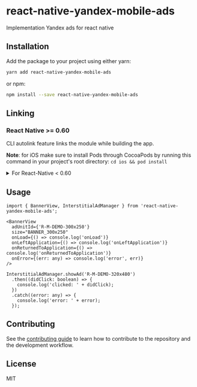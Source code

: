 # react-native-yandex-mobile-ads

Implementation Yandex ads for react native

## Installation

Add the package to your project using either yarn:

```bash
yarn add react-native-yandex-mobile-ads
```

or npm:

```bash
npm install --save react-native-yandex-mobile-ads
```

## Linking

### React Native >= 0.60

CLI autolink feature links the module while building the app.

**Note**: for iOS make sure to install Pods through CocoaPods by running this command in your project's root directory:
`cd ios && pod install`

<details>
<summary>For React-Native < 0.60</summary>
Link the native dependencies:

```bash
$ react-native link react-native-yandex-mobile-ads
```
</details>

## Usage

```tsx
import { BannerView, InterstitialAdManager } from 'react-native-yandex-mobile-ads';

<BannerView
  adUnitId={'R-M-DEMO-300x250'}
  size="BANNER_300x250"
  onLoad={() => console.log('onLoad')}
  onLeftApplication={() => console.log('onLeftApplication')}
  onReturnedToApplication={() => console.log('onReturnedToApplication')}
  onError={(err: any) => console.log('error', err)}
/>

InterstitialAdManager.showAd('R-M-DEMO-320x480')
  .then((didClick: boolean) => {
    console.log('clicked: ' + didClick);
  })
  .catch((error: any) => {
    console.log('error: ' + error);
  });
```

## Contributing

See the [contributing guide](CONTRIBUTING.md) to learn how to contribute to the repository and the development workflow.

## License

MIT

